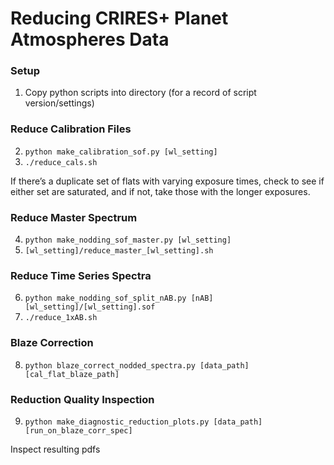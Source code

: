 # Reducing CRIRES+ Planet Atmospheres Data
### Setup
1. Copy python scripts into directory (for a record of script version/settings)

### Reduce Calibration Files
2. `python make_calibration_sof.py [wl_setting]`
3. `./reduce_cals.sh`

If there’s a duplicate set of flats with varying exposure times, check to see if either set are saturated, and if not, take those with the longer exposures.

### Reduce Master Spectrum
4. `python make_nodding_sof_master.py [wl_setting]`
5. `[wl_setting]/reduce_master_[wl_setting].sh`

### Reduce Time Series Spectra
6. `python make_nodding_sof_split_nAB.py [nAB] [wl_setting]/[wl_setting].sof`
7. `./reduce_1xAB.sh`

### Blaze Correction
8. `python blaze_correct_nodded_spectra.py [data_path] [cal_flat_blaze_path]`

### Reduction Quality Inspection
9. `python make_diagnostic_reduction_plots.py [data_path] [run_on_blaze_corr_spec]`

Inspect resulting pdfs
